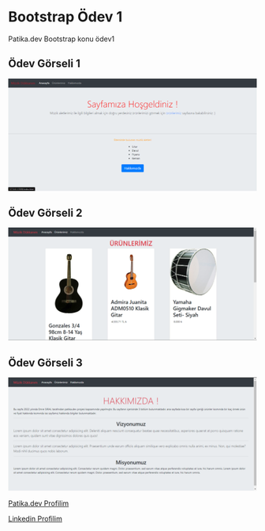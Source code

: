 # Bootstrap Ödev 1
Patika.dev Bootstrap konu ödev1

## Ödev Görseli 1
![Ödev Görseli](/img/G1.png)

## Ödev Görseli 2
![Ödev Görseli](/img/G2.png)

## Ödev Görseli 3
![Ödev Görseli](/img/G3.png)

<!-- LİNK -->
[Patika.dev Profilim](https://app.patika.dev/emresiral)

[Linkedin Profilim](https://www.linkedin.com/in/emre-siral-32009023a/)
